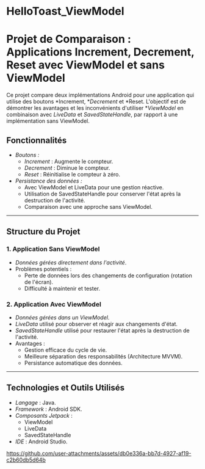 # HelloToast_ViewModel
# Projet de Comparaison : Applications Increment, Decrement, Reset avec ViewModel et sans ViewModel

Ce projet compare deux implémentations Android pour une application qui utilise des boutons *Increment, **Decrement* et *Reset. L'objectif est de démontrer les avantages et les inconvénients d'utiliser **ViewModel* en combinaison avec *LiveData* et *SavedStateHandle*, par rapport à une implémentation sans ViewModel.

## Fonctionnalités
- *Boutons :*
  - *Increment* : Augmente le compteur.
  - *Decrement* : Diminue le compteur.
  - *Reset* : Réinitialise le compteur à zéro.
- *Persistance des données :*
  - Avec ViewModel et LiveData pour une gestion réactive.
  - Utilisation de SavedStateHandle pour conserver l'état après la destruction de l'activité.
  - Comparaison avec une approche sans ViewModel.

---

## Structure du Projet

### 1. Application Sans ViewModel
- *Données gérées directement dans l'activité*.
- Problèmes potentiels : 
  - Perte de données lors des changements de configuration (rotation de l'écran).
  - Difficulté à maintenir et tester.

### 2. Application Avec ViewModel
- *Données gérées dans un ViewModel*.
- *LiveData* utilisé pour observer et réagir aux changements d'état.
- *SavedStateHandle* utilisé pour restaurer l'état après la destruction de l'activité.
- Avantages :
  - Gestion efficace du cycle de vie.
  - Meilleure séparation des responsabilités (Architecture MVVM).
  - Persistance automatique des données.

---

## Technologies et Outils Utilisés
- *Langage* : Java.
- *Framework* : Android SDK.
- *Composants Jetpack* :
  - ViewModel
  - LiveData
  - SavedStateHandle
- *IDE* : Android Studio.

https://github.com/user-attachments/assets/db0e336a-bb7d-4927-af19-c2b60db5d64b
